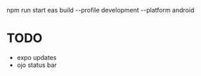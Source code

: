 npm run start
eas build --profile development --platform android

# TODO
- expo updates
- ojo status bar